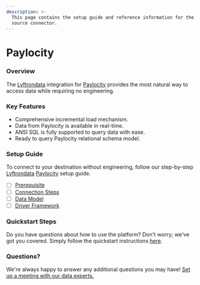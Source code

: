 ```yaml
---
description: >-
  This page contains the setup guide and reference information for the Paylocity
  source connector.
---
```


# Paylocity

### Overview

The [Lyftrondata](https://www.lyftrondata.com/) integration for [Paylocity](None/) provides the most natural way to access data while requiring no engineering.

### Key Features

* Comprehensive incremental load mechanism.
* Data from Paylocity is available in real-time.
* ANSI SQL is fully supported to query data with ease.
* Ready to query Paylocity relational schema model.

### Setup Guide

To connect to your destination without engineering, follow our step-by-step [Lyftrondata](https://www.lyftrondata.com/) [Paylocity](None/) setup guide.

* [ ] [Prerequisite](prerequisite.md)
* [ ] [Connection Steps](connection-steps.md)
* [ ] [Data Model](data-model/erd.md)
* [ ] [Driver Framework](driver-framework/)

### Quickstart Steps

Do you have questions about how to use the platform? Don't worry; we've got you covered. Simply follow the quickstart instructions [here](../../).

### Questions? <a href="#questions" id="questions"></a>

We're always happy to answer any additional questions you may have! [Set up a meeting with our data experts.](https://www.lyftrondata.com/book-a-meeting/)
